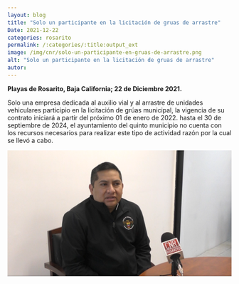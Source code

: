 ```yaml
---
layout: blog
title: "Solo un participante en la licitación de gruas de arrastre"
Date: 2021-12-22
categories: rosarito
permalink: /:categories/:title:output_ext
image: /img/cnr/solo-un-participante-en-gruas-de-arrastre.png
alt: "Solo un participante en la licitación de gruas de arrastre"
autor:
---
```


**Playas de Rosarito, Baja California; 22 de Diciembre 2021.** 

Solo una empresa dedicada al auxilio vial y al arrastre de unidades vehiculares participio en la licitación de grúas municipal, la vigencia de su contrato iniciará a partir del próximo 01 de enero de 2022.
hasta el 30 de septiembre de 2024, el ayuntamiento del quinto municipio no cuenta con los recursos necesarios para realizar este tipo de actividad razón por la cual se llevó a cabo.

<div id="carouselExampleSlidesOnly" class="carousel slide" data-ride="carousel">
  <div class="carousel-inner">
    <div class="carousel-item active">
       <img class="d-block w-100" src="/img/cnr/solo-un-participante-en-gruas-de-arrastre.png" loading="lazy"  alt="Solo un participante en la licitación de gruas de arrastre">
    </div>
  </div>
</div>